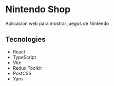 # Nintendo Shop

Aplicacion web para mostrar juegos de Nintendo

## Tecnologies

- React
- TypeScript
- Vite
- Redux Toolkit
- PostCSS
- Yarn
